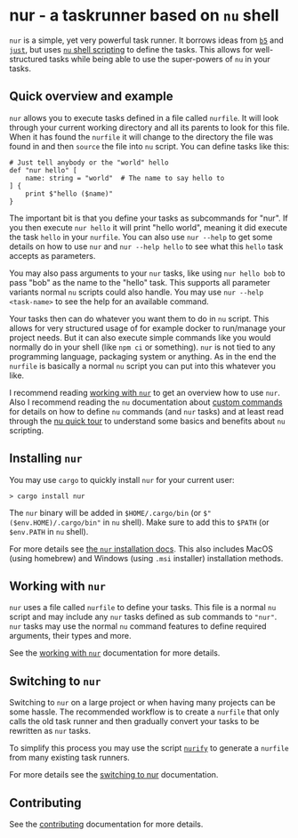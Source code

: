 # nur - a taskrunner based on `nu` shell

`nur` is a simple, yet very powerful task runner. It borrows ideas from [`b5`](https://github.com/team23/b5)
and [`just`](https://github.com/casey/just), but uses [`nu` shell scripting](https://www.nushell.sh/book/programming_in_nu.md)
to define the tasks. This allows for well-structured tasks while being able to use the super-powers of `nu`
in your tasks.

## Quick overview and example

`nur` allows you to execute tasks defined in a file called `nurfile`. It will look through your
current working directory and all its parents to look for this file. When it has found the `nurfile`
it will change to the directory the file was found in and then `source` the file into `nu` script.
You can define tasks like this:

```nu-script
# Just tell anybody or the "world" hello
def "nur hello" [
    name: string = "world"  # The name to say hello to
] {
    print $"hello ($name)"
}
```

The important bit is that you define your tasks as subcommands for "nur". If you then execute
`nur hello` it will print "hello world", meaning it did execute the task `hello` in your `nurfile`.
You can also use `nur --help` to get some details on how to use `nur` and `nur --help hello` to
see what this `hello` task accepts as parameters.

You may also pass arguments to your `nur` tasks, like using `nur hello bob` to pass "bob"
as the name to the "hello" task. This supports all parameter variants normal `nu` scripts could also
handle. You may use `nur --help <task-name>` to see the help for an available command.

Your tasks then can do whatever you want them to do in `nu` script. This allows for very structured
usage of for example docker to run/manage your project needs. But it can also execute simple commands
like you would normally do in your shell (like `npm ci` or something). `nur` is not tied to any
programming language, packaging system or anything. As in the end the `nurfile` is basically a
normal `nu` script you can put into this whatever you like.

I recommend reading [working with `nur`](https://nur-taskrunner.github.io/docs/working-with-nur/) to get an
overview how to use `nur`. Also I recommend reading the `nu` documentation about
[custom commands](https://www.nushell.sh/book/custom_commands.html) for details on how to define `nu`
commands (and `nur` tasks) and at least read through the
[nu quick tour](https://www.nushell.sh/book/quick_tour.html) to understand some basics and benefits
about `nu` scripting.

## Installing `nur`

You may use `cargo` to quickly install `nur` for your current user:

```shell
> cargo install nur
```

The `nur` binary will be added in `$HOME/.cargo/bin` (or `$"($env.HOME)/.cargo/bin"` in `nu` shell).
Make sure to add this to `$PATH` (or `$env.PATH` in `nu` shell).

For more details see [the `nur` installation docs](https://nur-taskrunner.github.io/docs/installation.html).
This also includes MacOS (using homebrew) and Windows (using `.msi` installer) installation methods.

## Working with `nur`

`nur` uses a file called `nurfile` to define your tasks. This file is a normal `nu` script and may
include any `nur` tasks defined as sub commands to `"nur"`. `nur` tasks may use the normal `nu` command
features to define required arguments, their types and more.

See the [working with `nur`](https://nur-taskrunner.github.io/docs/working-with-nur/) documentation
for more details.

## Switching to `nur`

Switching to `nur` on a large project or when having many projects can be some hassle. The recommended workflow
is to create a `nurfile` that only calls the old task runner and then gradually convert your tasks to be rewritten
as `nur` tasks.

To simplify this process you may use the script [`nurify`](scripts/nurify.nu) to generate a `nurfile` from
many existing task runners.

For more details see the [switching to nur](https://nur-taskrunner.github.io/docs/switching-to-nur.html)
documentation.

## Contributing

See the [contributing](CONTRIBUTING.md) documentation for more details.
